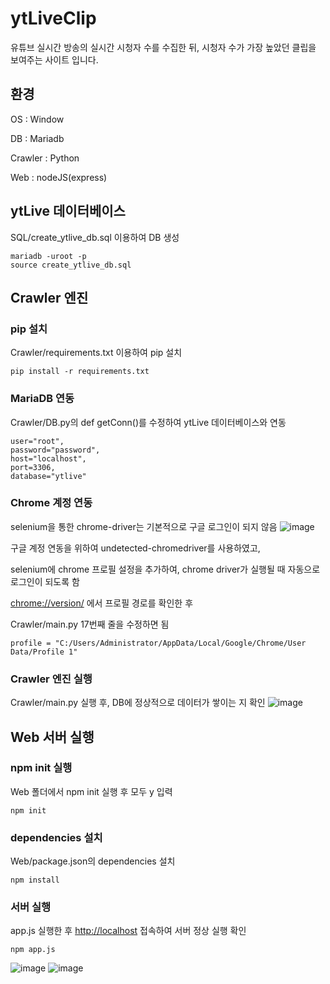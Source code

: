 # ytLiveClip
유튜브 실시간 방송의 실시간 시청자 수를 수집한 뒤, 시청자 수가 가장 높았던 클립을 보여주는 사이트 입니다.

## 환경
OS : Window

DB : Mariadb

Crawler : Python

Web : nodeJS(express)


## ytLive 데이터베이스
SQL/create_ytlive_db.sql 이용하여 DB 생성

    mariadb -uroot -p
    source create_ytlive_db.sql

## Crawler 엔진
### pip 설치
Crawler/requirements.txt 이용하여 pip 설치

    pip install -r requirements.txt

### MariaDB 연동
Crawler/DB.py의 def getConn()를 수정하여 ytLive 데이터베이스와 연동

    user="root",
    password="password",
    host="localhost",
    port=3306,
    database="ytlive"

### Chrome 계정 연동
selenium을 통한 chrome-driver는 기본적으로 구글 로그인이 되지 않음
![image](https://github.com/WickedFoxes/ytLiveClip/assets/48846088/e222fafa-f791-46b0-bdda-24bfa8b7e62d)

구글 계정 연동을 위하여 undetected-chromedriver를 사용하였고,

selenium에 chrome 프로필 설정을 추가하여, chrome driver가 실행될 때 자동으로 로그인이 되도록 함


<chrome://version/> 에서 프로필 경로를 확인한 후

Crawler/main.py 17번째 줄을 수정하면 됨

    profile = "C:/Users/Administrator/AppData/Local/Google/Chrome/User Data/Profile 1"

### Crawler 엔진 실행
Crawler/main.py 실행 후, DB에 정상적으로 데이터가 쌓이는 지 확인
![image](https://github.com/WickedFoxes/ytLiveClip/assets/48846088/c03938a5-e7f7-46f5-9535-e85c4d465a83)

## Web 서버 실행
### npm init 실행
Web 폴더에서 npm init 실행 후 모두 y 입력

    npm init

### dependencies 설치
Web/package.json의 dependencies 설치

    npm install

### 서버 실행
app.js 실행한 후 <http://localhost> 접속하여 서버 정상 실행 확인

    npm app.js

![image](https://github.com/WickedFoxes/ytLiveClip/assets/48846088/993c2ffa-bccc-4501-b25b-cb53f9e3e090)
![image](https://github.com/WickedFoxes/ytLiveClip/assets/48846088/50cbcb22-db49-4557-8fe3-9e400dd37f6b)
